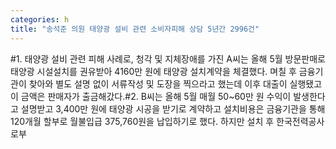 ```yaml
---
categories: h
title: "송석준 의원 태양광 설비 관련 소비자피해 상담 5년간 2996건"
---
```

#1. 태양광 설비 관련 피해 사례로, 청각 및 지체장애를 가진 A씨는 올해 5월 방문판매로 태양광 시설설치를 권유받아 4160만 원에 태양광 설치계약을 체결했다. 며칠 후 금융기관이 찾아와 별도 설명 없이 서류작성 및 도장을 찍으라고 했는데 이후 대출이 실행됐고 이 금액은 판매자가 출금해갔다.#2. B씨는 올해 5월 매월 50~60만 원 수익이 발생한다고 설명받고 3,400만 원에 태양광 시공을 받기로 계약하고 설치비용은 금융기관을 통해 120개월 할부로 월불입급 375,760원을 납입하기로 했다. 하지만 설치 후 한국전력공사로부
